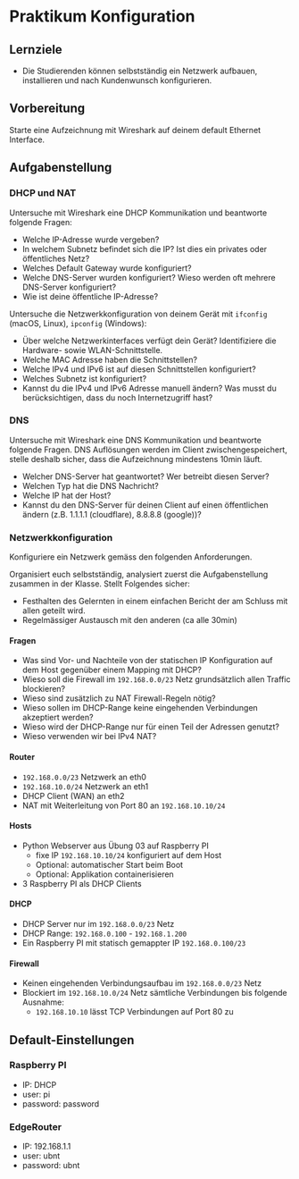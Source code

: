 # Praktikum Konfiguration

## Lernziele

- Die Studierenden können selbstständig ein Netzwerk aufbauen, installieren und nach Kundenwunsch konfigurieren.

## Vorbereitung
Starte eine Aufzeichnung mit Wireshark auf deinem default Ethernet Interface.

## Aufgabenstellung
### DHCP und NAT
Untersuche mit Wireshark eine DHCP Kommunikation und beantworte folgende Fragen:
- Welche IP-Adresse wurde vergeben?
- In welchem Subnetz befindet sich die IP? Ist dies ein privates oder öffentliches Netz?
- Welches Default Gateway wurde konfiguriert?
- Welche DNS-Server wurden konfiguriert? Wieso werden oft mehrere DNS-Server konfiguriert?
- Wie ist deine öffentliche IP-Adresse?

Untersuche die Netzwerkkonfiguration von deinem Gerät mit `ifconfig` (macOS, Linux), `ipconfig` (Windows):
- Über welche Netzwerkinterfaces verfügt dein Gerät? Identifiziere die Hardware- sowie WLAN-Schnittstelle.
- Welche MAC Adresse haben die Schnittstellen?
- Welche IPv4 und IPv6 ist auf diesen Schnittstellen konfiguriert?
- Welches Subnetz ist konfiguriert?
- Kannst du die IPv4 und IPv6 Adresse manuell ändern? Was musst du berücksichtigen, dass du noch Internetzugriff hast?

### DNS
Untersuche mit Wireshark eine DNS Kommunikation und beantworte folgende Fragen.
DNS Auflösungen werden im Client zwischengespeichert, stelle deshalb sicher, dass die Aufzeichnung mindestens 10min läuft.
- Welcher DNS-Server hat geantwortet? Wer betreibt diesen Server?
- Welchen Typ hat die DNS Nachricht?
- Welche IP hat der Host?
- Kannst du den DNS-Server für deinen Client auf einen öffentlichen ändern (z.B. 1.1.1.1 (cloudflare), 8.8.8.8 (google))?

### Netzwerkkonfiguration
Konfiguriere ein Netzwerk gemäss den folgenden Anforderungen.

Organisiert euch selbstständig, analysiert zuerst die Aufgabenstellung zusammen in der Klasse.
Stellt Folgendes sicher:
- Festhalten des Gelernten in einem einfachen Bericht der am Schluss mit allen geteilt wird.
- Regelmässiger Austausch mit den anderen (ca alle 30min)

#### Fragen
- Was sind Vor- und Nachteile von der statischen IP Konfiguration auf dem Host gegenüber einem Mapping mit DHCP?
- Wieso soll die Firewall im `192.168.0.0/23` Netz grundsätzlich allen Traffic blockieren?
- Wieso sind zusätzlich zu NAT Firewall-Regeln nötig?
- Wieso sollen im DHCP-Range keine eingehenden Verbindungen akzeptiert werden?
- Wieso wird der DHCP-Range nur für einen Teil der Adressen genutzt?
- Wieso verwenden wir bei IPv4 NAT?

#### Router
- `192.168.0.0/23` Netzwerk an eth0
- `192.168.10.0/24` Netzwerk an eth1
- DHCP Client (WAN) an eth2
- NAT mit Weiterleitung von Port 80 an `192.168.10.10/24`

#### Hosts
- Python Webserver aus Übung 03 auf Raspberry PI 
  - fixe IP `192.168.10.10/24` konfiguriert auf dem Host
  - Optional: automatischer Start beim Boot
  - Optional: Applikation containerisieren
- 3 Raspberry PI als DHCP Clients

#### DHCP
- DHCP Server nur im `192.168.0.0/23` Netz
- DHCP Range: `192.168.0.100` - `192.168.1.200`
- Ein Raspberry PI mit statisch gemappter IP `192.168.0.100/23`

#### Firewall
- Keinen eingehenden Verbindungsaufbau im `192.168.0.0/23` Netz
- Blockiert im `192.168.10.0/24` Netz sämtliche Verbindungen bis folgende Ausnahme:
  - `192.168.10.10` lässt TCP Verbindungen auf Port 80 zu

## Default-Einstellungen

### Raspberry PI
- IP: DHCP
- user: pi
- password: password

### EdgeRouter
- IP: 192.168.1.1
- user: ubnt
- password: ubnt